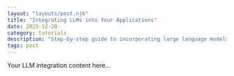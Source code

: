 ```yaml
---
layout: "layouts/post.njk"
title: "Integrating LLMs into Your Applications"
date: 2023-12-20
category: tutorials
description: "Step-by-step guide to incorporating large language models into your applications. Learn about APIs, best practices, and optimization techniques."
tags: post
---
```


Your LLM integration content here...
